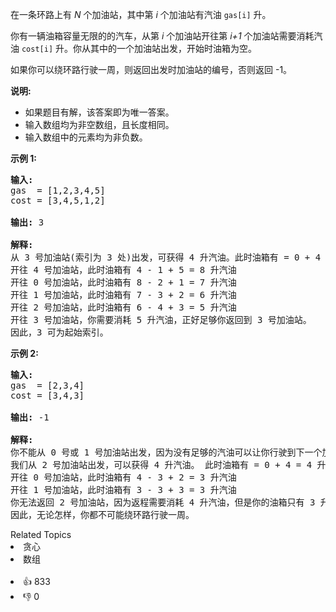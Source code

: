 <p>在一条环路上有&nbsp;<em>N</em>&nbsp;个加油站，其中第&nbsp;<em>i</em>&nbsp;个加油站有汽油&nbsp;<code>gas[i]</code><em>&nbsp;</em>升。</p>

<p>你有一辆油箱容量无限的的汽车，从第<em> i </em>个加油站开往第<em> i+1&nbsp;</em>个加油站需要消耗汽油&nbsp;<code>cost[i]</code><em>&nbsp;</em>升。你从其中的一个加油站出发，开始时油箱为空。</p>

<p>如果你可以绕环路行驶一周，则返回出发时加油站的编号，否则返回 -1。</p>

<p><strong>说明:</strong>&nbsp;</p>

<ul>
	<li>如果题目有解，该答案即为唯一答案。</li>
	<li>输入数组均为非空数组，且长度相同。</li>
	<li>输入数组中的元素均为非负数。</li>
</ul>

<p><strong>示例&nbsp;1:</strong></p>

<pre><strong>输入:</strong> 
gas  = [1,2,3,4,5]
cost = [3,4,5,1,2]

<strong>输出:</strong> 3

<strong>解释:
</strong>从 3 号加油站(索引为 3 处)出发，可获得 4 升汽油。此时油箱有 = 0 + 4 = 4 升汽油
开往 4 号加油站，此时油箱有 4 - 1 + 5 = 8 升汽油
开往 0 号加油站，此时油箱有 8 - 2 + 1 = 7 升汽油
开往 1 号加油站，此时油箱有 7 - 3 + 2 = 6 升汽油
开往 2 号加油站，此时油箱有 6 - 4 + 3 = 5 升汽油
开往 3 号加油站，你需要消耗 5 升汽油，正好足够你返回到 3 号加油站。
因此，3 可为起始索引。</pre>

<p><strong>示例 2:</strong></p>

<pre><strong>输入:</strong> 
gas  = [2,3,4]
cost = [3,4,3]

<strong>输出:</strong> -1

<strong>解释:
</strong>你不能从 0 号或 1 号加油站出发，因为没有足够的汽油可以让你行驶到下一个加油站。
我们从 2 号加油站出发，可以获得 4 升汽油。 此时油箱有 = 0 + 4 = 4 升汽油
开往 0 号加油站，此时油箱有 4 - 3 + 2 = 3 升汽油
开往 1 号加油站，此时油箱有 3 - 3 + 3 = 3 升汽油
你无法返回 2 号加油站，因为返程需要消耗 4 升汽油，但是你的油箱只有 3 升汽油。
因此，无论怎样，你都不可能绕环路行驶一周。</pre>
<div><div>Related Topics</div><div><li>贪心</li><li>数组</li></div></div><br><div><li>👍 833</li><li>👎 0</li></div>